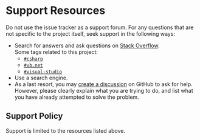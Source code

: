 # Support Resources

Do not use the issue tracker as a support forum.
For any questions that are not specific to the project itself, seek support in the following ways:

- Search for answers and ask questions on [Stack Overflow](https://stackoverflow.com/questions).  
  Some tags related to this project:
  - <code><a href="https://stackoverflow.com/questions/tagged/c%23?tab=Frequent">#csharp</a></code>
  - <code><a href="https://stackoverflow.com/questions/tagged/vb.net?tab=Frequent">#vb.net</a></code>
  - <code><a href="https://stackoverflow.com/questions/tagged/visual-studio?tab=Frequent">#visual-studio</a></code>
- Use a search engine.
- As a last resort, you may [create a discussion](https://github.com/Strappazzon/PD2-SuperBLT-Hasher/discussions/new?category=questions) on GitHub to ask for help.
  However, please clearly explain what you are trying to do, and list what you have already attempted to solve the problem.

## Support Policy

Support is limited to the resources listed above.
